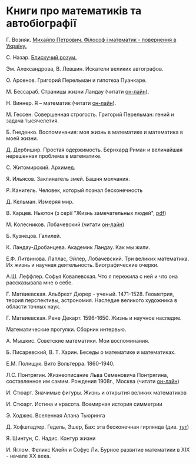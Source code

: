 # Книги про математиків та автобіографії

Г. Возняк. [Михайло Петрович. Філософ і математик - повернення в Україну.](https://www.yakaboo.ua/mihajlo-petrovich-filosof-i-matematik-povernennja-v-ukrainu.html)

С. Назар. [Блискучий розум.](https://bookclub.ua/catalog/books/pop/bliskuchiy-rozum)



Эм. Александрова, В. Левшин. Искатели великих автографов.

О. Арсенов. Григорий Перельман и гипотеза Пуанкаре.

М. Бессараб. Страницы жизни Ландау \(читати [он-лайн](http://www.prometeus.nsc.ru/archives/exhibits/landau/pagelife.ssi)\).

Н. Виннер. Я – математик \(читати [он-лайн](http://mathemlib.ru/books/item/f00/s00/z0000028/index.shtml)\).

М. Гессен. Совершенная строгость. Григорий Перельман: гений и задача тысячелетия.

Б. Гнеденко. Воспоминания: моя жизнь в математике и математика в моей жизни.

Д. Дербишир. Простая одержимость. Бернхард Риман и величайшая нерешенная проблема в математике.

С. Житомирский. Архимед.

Я. Ильясов. Заклинатель змей. Башня молчания.

Р. Канигель. Человек, который познал бесконечность

Д. Кельман. Измеряя мир.

В. Карцев. Ньютон \(з серії "Жизнь замечательных людей", [pdf](http://pyrkov-professor.ru/Portals/0/Mediateka/School/karcev_v_p_nyuton.pdf)\)

М. Колесников. Лобачевский \(читати [он-лайн](https://www.litmir.me/br/?b=196949&p=1)\)

Б. Кузнецов. Галилей.

К. Ландау-Дробанцева. Академик Ландау. Как мы жили.

Е.Ф. Литвинова. Лаплас, Эйлер, Лобачевский. Три великих математика. Их жизнь и научная деятельность. Биографические очерки.

А.Ш. Леффлер. Софья Ковалевская. Что я пережила с ней и что она рассказывала мне о себе.

Г. Матвиевская. Альбрехт Дюрер - ученый. 1471-1528. Геометрия, теория перспективы, астрономия. Наследие великого художника в области точных наук.

Г. Матвиевская. Рене Декарт. 1596-1650. Жизнь и научное наследие.

Математические прогулки. Сборник интервью.

А. Мышкис. Советские математики. Мои воспоминания.

Б. Писаревский, В. Т. Харин. Беседы о математике и математиках.

Е.М. Полищук. Вито Вольтерра. 1860-1940.

Л.С. Понтрягин. Жизнеописание Льва Семеновича Понтрягина, составленное им самим. Рождения 1908г., Москва \(читати [он-лайн](http://ega-math.narod.ru/LSP/book.htm)\)

И. Стюарт. Значимые фигуры. Жизнь и открытия великих математиков

И. Стюарт. Истина и красота. Всемирная история симметрии

Э. Ходжес. Вселенная Алана Тьюринга

Д. Хофштадтер. Гедель, Эшер, Бах: эта бесконечная гирлянда \(див. [тут](https://royallib.com/book/hofshtadter_daglas/gedel_esher_bah_eta_beskonechnaya_girlyanda.html)\)

Я. Шинтун, С. Надис. Контур жизни

И. Яглом. Феликс Клейн и Софус Ли. Бурное развитие математики в ХІХ - начале ХХ века.

